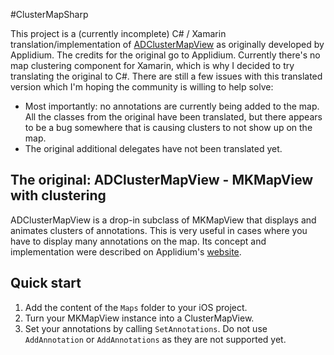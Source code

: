 #ClusterMapSharp

This project is a (currently incomplete) C# / Xamarin translation/implementation of [ADClusterMapView][] as originally developed by Applidium. The credits for the original go to Applidium. Currently there's no map clustering component for Xamarin, which is why I decided to try translating the original to C#. There are still a few issues with this translated version which I'm hoping the community is willing to help solve:

- Most importantly: no annotations are currently being added to the map. All the classes from the original have been translated, but there appears to be a bug somewhere that is causing clusters to not show up on the map.
- The original additional delegates have not been translated yet.

## The original: ADClusterMapView - MKMapView with clustering

ADClusterMapView is a drop-in subclass of MKMapView that displays and animates clusters of annotations. This is very useful in cases where you have to display many annotations on the map. Its concept and implementation were described on Applidium's [website][].

[ADClusterMapView]: https://github.com/applidium/ADClusterMapView
[website]: http://applidium.com/en/news/too_many_pins_on_your_map/

## Quick start

1. Add the content of the `Maps` folder to your iOS project.
2. Turn your MKMapView instance into a ClusterMapView.
3. Set your annotations by calling `SetAnnotations`. Do not use `AddAnnotation` or `AddAnnotations` as they are not supported yet.